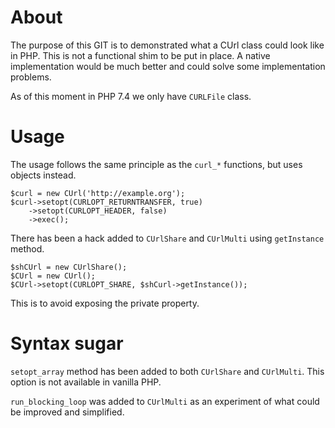 # About

The purpose of this GIT is to demonstrated what a CUrl class could look like in PHP. This is not a functional shim to be put in place. A native implementation would be much better and could solve some implementation problems. 

As of this moment in PHP 7.4 we only have `CURLFile` class. 

# Usage
The usage follows the same principle as the `curl_*` functions, but uses objects instead. 

```
$curl = new CUrl('http://example.org');
$curl->setopt(CURLOPT_RETURNTRANSFER, true)
	->setopt(CURLOPT_HEADER, false)
	->exec();
```

There has been a hack added to `CUrlShare` and `CUrlMulti` using `getInstance` method.

```
$shCUrl = new CUrlShare();
$CUrl = new CUrl();
$CUrl->setopt(CURLOPT_SHARE, $shCurl->getInstance());
```
This is to avoid exposing the private property. 

# Syntax sugar
`setopt_array` method has been added to both `CUrlShare` and `CUrlMulti`. This option is not available in vanilla PHP. 

`run_blocking_loop` was added to `CUrlMulti` as an experiment of what could be improved and simplified. 